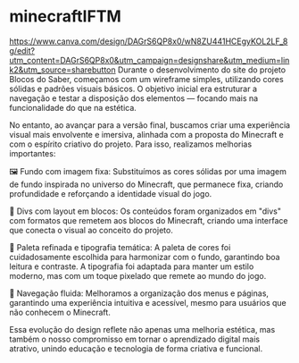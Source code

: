 # minecraftIFTM
https://www.canva.com/design/DAGrS6QP8x0/wN8ZU441HCEgyKOL2LF_8g/edit?utm_content=DAGrS6QP8x0&utm_campaign=designshare&utm_medium=link2&utm_source=sharebutton
Durante o desenvolvimento do site do projeto Blocos do Saber, começamos com um wireframe simples, utilizando cores sólidas e padrões visuais básicos. O objetivo inicial era estruturar a navegação e testar a disposição dos elementos — focando mais na funcionalidade do que na estética.

No entanto, ao avançar para a versão final, buscamos criar uma experiência visual mais envolvente e imersiva, alinhada com a proposta do Minecraft e com o espírito criativo do projeto. Para isso, realizamos melhorias importantes:

🖼 Fundo com imagem fixa: Substituímos as cores sólidas por uma imagem de fundo inspirada no universo do Minecraft, que permanece fixa, criando profundidade e reforçando a identidade visual do jogo.

🧱 Divs com layout em blocos: Os conteúdos foram organizados em "divs" com formatos que remetem aos blocos do Minecraft, criando uma interface que conecta o visual ao conceito do projeto.

🎨 Paleta refinada e tipografia temática: A paleta de cores foi cuidadosamente escolhida para harmonizar com o fundo, garantindo boa leitura e contraste. A tipografia foi adaptada para manter um estilo moderno, mas com um toque pixelado que remete ao mundo do jogo.

🧭 Navegação fluida: Melhoramos a organização dos menus e páginas, garantindo uma experiência intuitiva e acessível, mesmo para usuários que não conhecem o Minecraft.

Essa evolução do design reflete não apenas uma melhoria estética, mas também o nosso compromisso em tornar o aprendizado digital mais atrativo, unindo educação e tecnologia de forma criativa e funcional.
